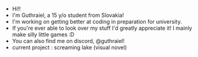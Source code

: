 - Hi!! 
- I'm Guthraiel, a 15 y/o student from Slovakia!
- I'm working on getting better at coding in preparation for university.
- If you're ever able to look over my stuff I'd greatly appreciate it! I mainly make silly little games :D
- You can also find me on discord, @guthraiel!
- current project : screaming lake (visual novel)

<!---
guthraiel/guthraiel is a ✨ special ✨ repository because its `README.md` (this file) appears on your GitHub profile.
You can click the Preview link to take a look at your changes.
--->
